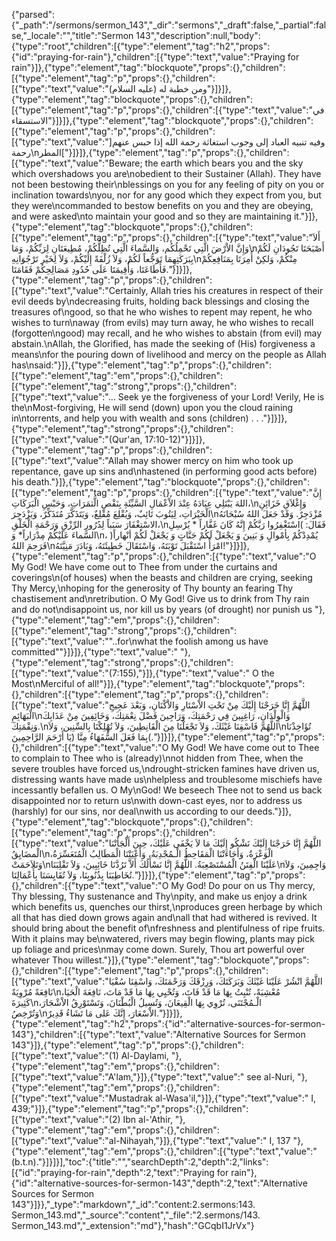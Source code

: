{"parsed":{"_path":"/sermons/sermon_143","_dir":"sermons","_draft":false,"_partial":false,"_locale":"","title":"Sermon 143","description":null,"body":{"type":"root","children":[{"type":"element","tag":"h2","props":{"id":"praying-for-rain"},"children":[{"type":"text","value":"Praying for rain"}]},{"type":"element","tag":"blockquote","props":{},"children":[{"type":"element","tag":"p","props":{},"children":[{"type":"text","value":"ومن خطبة له (عليه السلام)"}]}]},{"type":"element","tag":"blockquote","props":{},"children":[{"type":"element","tag":"p","props":{},"children":[{"type":"text","value":"في الاستسقاء"}]}]},{"type":"element","tag":"blockquote","props":{},"children":[{"type":"element","tag":"p","props":{},"children":[{"type":"text","value":"]وفيه تنبيه العباد إلى وجوب استغاثة رحمة الله إذا حبس عنهم رحمة\nالمطر["}]}]},{"type":"element","tag":"p","props":{},"children":[{"type":"text","value":"Beware; the earth which bears you and the sky which overshadows you are\nobedient to their Sustainer (Allah). They have not been bestowing their\nblessings on you for any feeling of pity on you or inclination towards\nyou, nor for any good which they expect from you, but they were\ncommanded to bestow benefits on you and they are obeying, and were asked\nto maintain your good and so they are maintaining it."}]},{"type":"element","tag":"blockquote","props":{},"children":[{"type":"element","tag":"p","props":{},"children":[{"type":"text","value":"أَلاَ وَإِنَّ الاْرْضَ الَّتِي تَحْمِلُكُم، وَالسَّماءَ الَّتِي تُظِلُّكُمْ، مُطِيعَتَانِ لِرَبِّكُمْ، وَمَا\nأَصْبَحَتَا تَجُودَانِ لَكُمْ بِبَرَكَتِهِمَا تَوَجُّعاً لَكُمْ، وَلاَ زُلْفَةً إِلَيْكُمْ، وَلاَ لِخَيْر تَرْجُوَانِهِ\nمِنْكُمْ، وَلكِنْ أُمِرَتَا بِمَنَافِعِكُمْ فَأَطَاعَتَا، وَأُقِيمَتَا عَلَى حُدُودِ مَصَالِحِكُمْ فَقَامَتَا."}]}]},{"type":"element","tag":"p","props":{},"children":[{"type":"text","value":"Certainly, Allah tries his creatures in respect of their evil deeds by\ndecreasing fruits, holding back blessings and closing the treasures of\ngood, so that he who wishes to repent may repent, he who wishes to turn\naway (from evils) may turn away, he who wishes to recall (forgotten\ngood) may recall, and he who wishes to abstain (from evil) may abstain.\nAllah, the Glorified, has made the seeking of (His) forgiveness a means\nfor the pouring down of livelihood and mercy on the people as Allah has\nsaid:"}]},{"type":"element","tag":"p","props":{},"children":[{"type":"element","tag":"em","props":{},"children":[{"type":"element","tag":"strong","props":{},"children":[{"type":"text","value":"... Seek ye the forgiveness of your Lord! Verily, He is the\nMost-forgiving, He will send (down) upon you the cloud raining in\ntorrents, and help you with wealth and sons (children) . . ."}]}]},{"type":"element","tag":"strong","props":{},"children":[{"type":"text","value":"(Qur'an, 17:10-12)"}]}]},{"type":"element","tag":"p","props":{},"children":[{"type":"text","value":"Allah may shower mercy on him who took up repentance, gave up sins and\nhastened (in performing good acts before) his death."}]},{"type":"element","tag":"blockquote","props":{},"children":[{"type":"element","tag":"p","props":{},"children":[{"type":"text","value":"إِنَّ اللهَ يَبْتَلِي عِبَادَهُ عِنْدَ الاْعْمَالِ السَّيِّئَةِ بِنَقْصِ الَّثمَرَاتِ، وَحَبْسِ الْبَرَكَاتِ،\nوَإِغْلاَقِ خَزَائِنِ الْخَيْرَاتِ، لِيَتُوبَ تَائِبٌ، وَيُقْلِعَ مُقْلِعٌ، وَيَتَذَكَّرَ مُتَذَكِّرٌ، وَيَزْدَجِرَ\nمُزْدَجِرٌ. وَقَدْ جَعَلَ اللهُ سُبْحَانَهُ الاسْتِغْفَارَ سَبَباً لِدُرُورِ الرِّزْقِ وَرَحْمَةِ الْخَلْقِ،\nفَقَالَ: )اسْتَغْفِرُوا رَبَّكُمْ إِنَّهُ كَانَ غَفَّاراً * يُرْسِلِ السَّماءَ عَلَيْكُمْ مِدْرَاراً* وَ\nيُمْدِدْكُمْ بِأمْوالٍ وَ بَنِينَ وَ يَجْعَلْ لَكُمْ جَنَّاتٍ وَ يَجْعَلْ لَكُمْ أنْهاراً( ، فَرَحِمَ اللهُ\nامْرَأً اسْتَقْبَلَ تَوْبَتَهُ، وَاسْتَقَالَ خَطِيئَتَهُ، وَبَادَرَ مَنِيَّتَهُ!"}]}]},{"type":"element","tag":"p","props":{},"children":[{"type":"text","value":"O My God! We have come out to Thee from under the curtains and coverings\n(of houses) when the beasts and children are crying, seeking Thy Mercy,\nhoping for the generosity of Thy bounty an fearing Thy chastisement and\nretribution. O My God! Give us to drink from Thy rain and do not\ndisappoint us, nor kill us by years (of drought) nor punish us "},{"type":"element","tag":"em","props":{},"children":[{"type":"element","tag":"strong","props":{},"children":[{"type":"text","value":"\"..for\nwhat the foolish among us have committed\""}]}]},{"type":"text","value":" "},{"type":"element","tag":"strong","props":{},"children":[{"type":"text","value":"(7:155),"}]},{"type":"text","value":" O the Most\nMerciful of all!"}]},{"type":"element","tag":"blockquote","props":{},"children":[{"type":"element","tag":"p","props":{},"children":[{"type":"text","value":"اللَّهُمَّ إِنَّا خَرَجْنَا إِلَيْكَ مِنْ تَحْتِ الاْسْتَارِ وَالاْكْنَانِ، وَبَعْدَ عَجِيجِ الْبَهَائِمِ\nوَالْوِلْدَانِ، رَاغِبِينَ فِي رَحْمَتِكَ، وَرَاجِينَ فَضْلَ نِعْمَتِكَ، وَخَائِفِينَ مِنْ عَذَابِكَ وَنِقْمَتِكَ.\nاللَّهُمَّ فَاسْقِنَا غَيْثَكَ، وَلاَ تَجْعَلْنَا مِنَ الْقَانِطِينَ، وَلاَ تُهْلِكْنَا بِالسِّنِين، وَلاَ\nتُؤَاخِذْنَا )بِمَا فَعَلَ السُّفَهَاءُ مِنَّا (يَا أَرْحَمَ الرَّاحِمِينَ."}]}]},{"type":"element","tag":"p","props":{},"children":[{"type":"text","value":"O My God! We have come out to Thee to complain to Thee who is (already)\nnot hidden from Thee, when the severe troubles have forced us,\ndrought-stricken famines have driven us, distressing wants have made us\nhelpless and troublesome mischiefs have incessantly befallen us. O My\nGod! We beseech Thee not to send us back disappointed nor to return us\nwith down-cast eyes, nor to address us (harshly) for our sins, nor deal\nwith us according to our deeds."}]},{"type":"element","tag":"blockquote","props":{},"children":[{"type":"element","tag":"p","props":{},"children":[{"type":"text","value":"اللَّهُمَّ إِنَّا خَرَجْنَا إِلَيْكَ نَشْكُو إِلَيْكَ مَا لاَ يَخْفَى عَلَيْكَ، حِينَ أَلْجَأَتْنَا الْمضَايِقُ\nالْوَعْرَةُ، وَأَجَاءَتْنَا الْمَقَاحِطُ الْـمُجْدِبَةُ، وَأَعْيَتْنَا الْمَطَالِبُ الْمُتَعَسِّرَةُ، وَتَلاَحَمَتْ\nعَلَيْنَا الْفِتَنُ الْمُسْتَصْعِبَةُ. اللَّهُمَّ إِنَّا نَسْأَلُكَ أَلاَّ تَرُدَّنَا خَائِبِينَ، وَلاَ تَقْلِبَنَا\nوَاجِمِينَ، وَلاَ تُخَاطِبَنَا بِذُنُوبِنَا، وَلاَ تُقَايِسَنَا بِأَعْمَالِنَا."}]}]},{"type":"element","tag":"p","props":{},"children":[{"type":"text","value":"O My God! Do pour on us Thy mercy, Thy blessing, Thy sustenance and Thy\npity, and make us enjoy a drink which benefits us, quenches our thirst,\nproduces green herbage by which all that has died down grows again and\nall that had withered is revived. It should bring about the benefit of\nfreshness and plentifulness of ripe fruits. With it plains may be\nwatered, rivers may begin flowing, plants may pick up foliage and prices\nmay come down. Surely, Thou art powerful over whatever Thou willest."}]},{"type":"element","tag":"blockquote","props":{},"children":[{"type":"element","tag":"p","props":{},"children":[{"type":"text","value":"اللَّهُمَّ انْشُرْ عَلَيْنَا غَيْثَكَ وَبَرَكَتَكَ، وَرِزْقَكَ وَرَحْمَتَكَ، وَاسْقِنَا سُقْيَا نَافِعَةً مُرْوِيَةً\nمُعْشِبَةً، تُنْبِتُ بِهَا مَا قَدْ فَاتَ، وَتُحْيِي بِهَا مَا قَدْ مَاتَ، نَافِعَةَ الْحَيَا، كَثِيرَةَ\nالْـمُجْتَنَى، تُرْوِي بِهَا الْقِيعَانَ، وَتُسِيلُ الْبُطْنَانَ، وَتَسْتَوْرِقُ الاْشْجَارَ، وَتُرْخِصُ\nالاْسْعَارَ، إِنَّكَ عَلى مَا تَشَاءُ قَدِيرٌ."}]}]},{"type":"element","tag":"h2","props":{"id":"alternative-sources-for-sermon-143"},"children":[{"type":"text","value":"Alternative Sources for Sermon 143"}]},{"type":"element","tag":"p","props":{},"children":[{"type":"text","value":"(1) Al-Daylami, "},{"type":"element","tag":"em","props":{},"children":[{"type":"text","value":"A'lam,"}]},{"type":"text","value":" see al-Nuri, "},{"type":"element","tag":"em","props":{},"children":[{"type":"text","value":"Mustadrak al-Wasa'il,"}]},{"type":"text","value":" I, 439;"}]},{"type":"element","tag":"p","props":{},"children":[{"type":"text","value":"(2) Ibn al-'Athir, "},{"type":"element","tag":"em","props":{},"children":[{"type":"text","value":"al-Nihayah,"}]},{"type":"text","value":" I, 137 "},{"type":"element","tag":"em","props":{},"children":[{"type":"text","value":"(b.t.n)."}]}]}],"toc":{"title":"","searchDepth":2,"depth":2,"links":[{"id":"praying-for-rain","depth":2,"text":"Praying for rain"},{"id":"alternative-sources-for-sermon-143","depth":2,"text":"Alternative Sources for Sermon 143"}]}},"_type":"markdown","_id":"content:2.sermons:143. Sermon_143.md","_source":"content","_file":"2.sermons/143. Sermon_143.md","_extension":"md"},"hash":"GCqbI1JrVx"}
